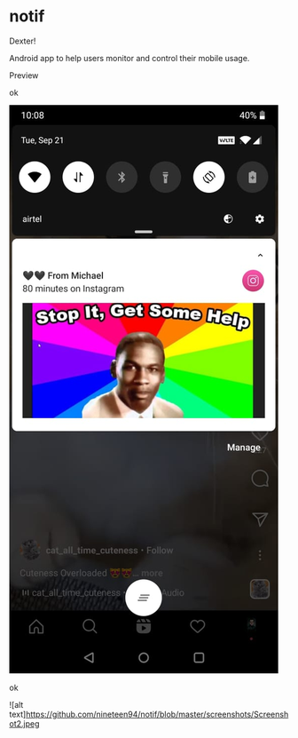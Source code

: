 # notif

Dexter!

Android app to help users monitor and control their mobile usage.


Preview

ok

![alt text](https://github.com/nineteen94/notif/blob/master/screenshots/Screenshot2.jpeg?raw=true)

ok

![alt text]https://github.com/nineteen94/notif/blob/master/screenshots/Screenshot2.jpeg
